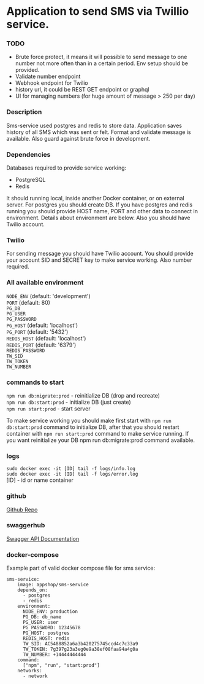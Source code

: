 # Application to send SMS via Twillio service.
### TODO
- Brute force protect, it means it will possible to send message to one number not more often than in a certain period.
Env setup should be provided.
- Validate number endpoint
- Webhook endpoint for Twilio
- history url, it could be REST GET endpoint or graphql
- UI for managing numbers (for huge amount of message > 250 per day)

### Description
Sms-service used postgres and redis to store data.
Application saves history of all SMS which was sent or felt.
Format and validate message is available.
Also guard against brute force in development.

### Dependencies
Databases required to provide service working:

- PostgreSQL
- Redis   

It should running local, inside another Docker container, or on external server.
For postgres you should create DB.
If you have postgres and redis running you should provide HOST name, PORT and other data to connect in environment.
Details about environment are below.
Also you should have Twilio account.

### Twilio
For sending message you should have Twilio account. You should provide your account SID and SECRET key to make service working. Also number required.

### All available environment
``` NODE_ENV ``` (default: 'development')  
``` PORT ``` (default: 80)   
``` PG_DB ```  
``` PG_USER ```  
``` PG_PASSWORD ```  
``` PG_HOST ``` (default: 'localhost')  
``` PG_PORT ``` (default: '5432')  
``` REDIS_HOST ``` (default: 'localhost')  
``` REDIS_PORT ``` (default: '6379')  
``` REDIS_PASSWORD ```  
``` TW_SID ```  
``` TW_TOKEN ```  
``` TW_NUMBER ```

### commands to start
``` npm run db:migrate:prod ``` - reinitialize DB (drop and recreate)   
``` npm run db:start:prod ``` - initialize DB (just create)  
``` npm run start:prod ``` - start server  

To make service working you should make first start with ``` npm run db:start:prod ``` command to initialize DB, after that you should restart container with ```npm run start:prod``` command to make service running.
If you want reinitialize your DB npm run db:migrate:prod command available.

### logs
``` sudo docker exec -it [ID] tail -f logs/info.log ```   
``` sudo docker exec -it [ID] tail -f logs/error.log ```    
[ID] - id or name container

### github
[Github Repo](https://github.com/AppDevelopmentShop/sms-service/)

### swaggerhub
[Swagger API Documentation](https://app.swaggerhub.com/apis/vaiol/sms-service/)

### docker-compose
Example part of valid docker compose file for sms service:

```
sms-service:
    image: appshop/sms-service
    depends_on:
      - postgres
      - redis
    environment:
      NODE_ENV: production
      PG_DB: db_name
      PG_USER: user
      PG_PASSWORD: 12345678
      PG_HOST: postgres
      REDIS_HOST: redis
      TW_SID: AC5488852a6a3b420275745ccd4c7c33a9
      TW_TOKEN: 7g397g23a3eg0e9a38ef08faa94a4g0a
      TW_NUMBER: +14444444444
    command:
      ["npm", "run", "start:prod"]
    networks:
      - network
```
